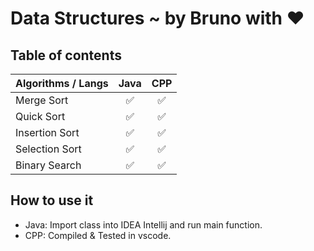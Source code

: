 # Data Structures ~ by Bruno with ❤️

## Table of contents

| Algorithms / Langs  | Java | CPP |
| -------------   |:-------------:|:-------------:|
| Merge Sort      | ✅     | ✅ |
| Quick Sort      | ✅     | ✅ |
| Insertion Sort  | ✅     | ✅ |
| Selection Sort  | ✅     | ✅ |
| Binary Search   | ✅     | ✅ |


## How to use it
 - Java: Import class into IDEA Intellij and run main function.
 - CPP: Compiled & Tested in vscode.